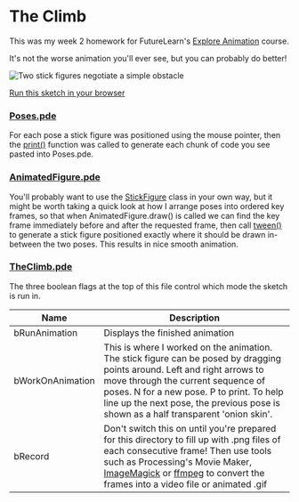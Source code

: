 # The Climb

This was my week 2 homework for FutureLearn's [Explore Animation](<https://www.futurelearn.com/courses/explore-animation>) course.

It's not the worse animation you'll ever see, but you can probably do better!

![Two stick figures negotiate a simple obstacle](http://i.imgur.com/vzVqspC.gif)

[Run this sketch in your browser](https://antony74.github.io/StickFigure/TheClimb/)

### [Poses.pde](./Poses.pde)

For each pose a stick figure was positioned using the mouse pointer, then the [print()](https://antony74.github.io/StickFigure/StickFigure.html#print--) function was called to generate each chunk of code you see pasted into Poses.pde.

### [AnimatedFigure.pde](./AnimatedFigure.pde)

You'll probably want to use the [StickFigure](https://antony74.github.io/StickFigure/) class in your own way, but it might be worth taking a quick look at how I arrange poses into ordered key frames, so that when AnimatedFigure.draw() is called we can find the key frame immediately before and after the requested frame, then call [tween()](https://antony74.github.io/StickFigure/StickFigure.html#tween--) to generate a stick figure positioned exactly where it should be drawn in-between the two poses.   This results in nice smooth animation.

### [TheClimb.pde](./TheClimb.pde)

The three boolean flags at the top of this file control which mode the sketch is run in.

| Name          | Description   |
| ------------- | ------------------------------------------------------- |
| bRunAnimation | Displays the finished animation |
| bWorkOnAnimation | This is where I worked on the animation.  The stick figure can be posed by dragging points around.  Left and right arrows to move through the current sequence of poses.  N for a new pose.  P to print.  To help line up the next pose, the previous pose is shown as a half transparent 'onion skin'. |
| bRecord | Don't switch this on until you're prepared for this directory to fill up with .png files of each consecutive frame!  Then use tools such as Processing's Movie Maker, [ImageMagick](https://www.imagemagick.org/) or [ffmpeg](https://www.ffmpeg.org/) to convert the frames into a video file or animated .gif |